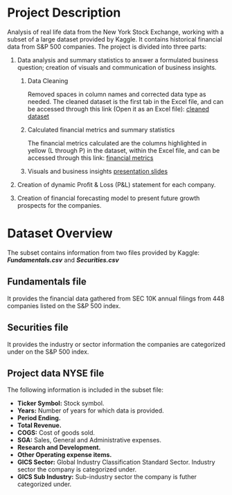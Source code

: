 # Project Description
Analysis of real life data from the New York Stock Exchange, working with a subset of a large dataset provided by Kaggle. It contains historical financial data from S&P 500 companies.
The project is divided into three parts:
1. Data analysis and summary statistics to answer a formulated business question; creation of visuals and communication of business insights.
   1. Data Cleaning
   
      Removed spaces in column names and corrected data type as needed. The cleaned dataset is the first tab in the Excel file, and can be accessed through this link (Open it as an Excel file): [cleaned dataset](https://drive.google.com/file/d/1F_-g2a51PqEmBBwbbpT_MPa_M7SX25Rq/view?usp=sharing)
   
   2. Calculated financial metrics and summary statistics
   
      The financial metrics calculated are the columns highlighted in yellow (L through P) in the dataset, within the Excel file, and can be accessed through this link: [financial metrics](https://drive.google.com/file/d/1F_-g2a51PqEmBBwbbpT_MPa_M7SX25Rq/view?usp=sharing)
      
   3. Visuals and business insights
      [presentation slides](https://drive.google.com/file/d/1L93uj1PZ-JvDPGP0dJSCD-7kvIqIrZ9X/view?usp=sharing)
   
2. Creation of dynamic Profit & Loss (P&L) statement for each company.
3. Creation of financial forecasting model to present future growth prospects for the companies.

# Dataset Overview
The subset contains information from two files provided by Kaggle: _**Fundamentals.csv**_ and _**Securities.csv**_

## Fundamentals file
It provides the financial data gathered from SEC 10K annual filings from 448 companies listed on the S&P 500 index.

## Securities file
It provides the industry or sector information the companies are categorized under on the S&P 500 index.

## Project data NYSE file
The following information is included in the subset file:

* **Ticker Symbol:** Stock symbol.
* **Years:** Number of years for which data is provided.
* **Period Ending.**
* **Total Revenue.** 
* **COGS:** Cost of goods sold.
* **SGA:** Sales, General and Administrative expenses.
* **Research and Development.** 
* **Other Operating expense items.** 
* **GICS Sector:** Global Industry Classification Standard Sector. Industry sector the company is categorized under.
* **GICS Sub Industry:** Sub-industry sector the company is futher categorized under.

